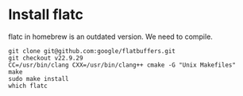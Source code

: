 # Install flatc

flatc in homebrew is an outdated version. We need to compile.

```
git clone git@github.com:google/flatbuffers.git
git checkout v22.9.29
CC=/usr/bin/clang CXX=/usr/bin/clang++ cmake -G "Unix Makefiles"
make
sudo make install
which flatc
```